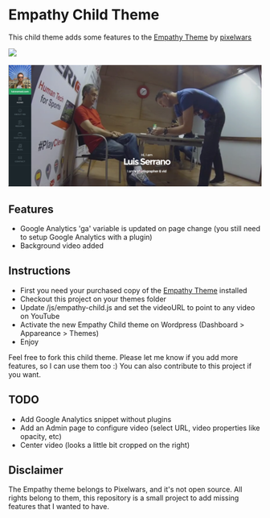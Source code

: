 # Empathy Child Theme

This child theme adds some features to the [Empathy Theme](https://themeforest.net/item/empathy-a-vcard-theme/12248701?ref=luissg) by [pixelwars](https://themeforest.net/user/pixelwars)

![](https://image-tf.s3.envato.com/files/175132113/empathy-screenshots/00.__large_preview.png)

![](screenshot.png)

## Features

* Google Analytics 'ga' variable is updated on page change (you still need to setup Google Analytics with a plugin)
* Background video added

## Instructions

* First you need your purchased copy of the [Empathy Theme](https://themeforest.net/item/empathy-a-vcard-theme/12248701?ref=luissg) installed
* Checkout this project on your themes folder
* Update /js/empathy-child.js and set the videoURL to point to any video on YouTube
* Activate the new Empathy Child theme on Wordpress (Dashboard > Appareance > Themes)
* Enjoy

Feel free to fork this child theme. Please let me know if you add more features, so I can use them too :) You can also contribute to this project if you want.

## TODO

* Add Google Analytics snippet without plugins
* Add an Admin page to configure video (select URL, video properties like opacity, etc)
* Center video (looks a little bit cropped on the right)

## Disclaimer

The Empathy theme belongs to Pixelwars, and it's not open source. All rights belong to them, this repository is a small project to add missing features that I wanted to have.
